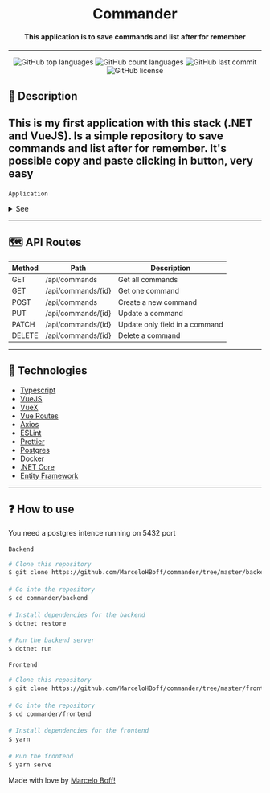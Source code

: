 <h1 align="center">Commander</h1>

<h4 align="center">
    This application is to save commands and list after for remember
</h4>

---

<p align="center">
  <img alt="GitHub top languages" src="https://img.shields.io/github/languages/top/MarceloHBoff/commander.svg">

  <img alt="GitHub count languages" src="https://img.shields.io/github/languages/count/MarceloHBoff/commander.svg">

  <img alt="GitHub last commit" src="https://img.shields.io/github/last-commit/MarceloHBoff/commander.svg">

  <img alt="GitHub license" src="https://img.shields.io/github/license/MarceloHBoff/commander.svg">
</p>

<h2>📔 Description</h2>

## This is my first application with this stack (.NET and VueJS). Is a simple repository to save commands and list after for remember. It's possible copy and paste clicking in button, very easy

`Application`

<details>
  <summary>See</summary>

![Frontend](.github/assets/frontend.gif)

</details>

---

<h2>🗺 API Routes</h2>

| Method | Path               | Description                    |
| ------ | ------------------ | ------------------------------ |
| GET    | /api/commands      | Get all commands               |
| GET    | /api/commands/{id} | Get one command                |
| POST   | /api/commands      | Create a new command           |
| PUT    | /api/commands/{id} | Update a command               |
| PATCH  | /api/commands/{id} | Update only field in a command |
| DELETE | /api/commands/{id} | Delete a command               |

---

<h2>🚀 Technologies</h2>

- [Typescript](https://www.typescriptlang.org/)
- [VueJS](https://vuejs.org/)
- [VueX](https://vuex.vuejs.org/)
- [Vue Routes](https://router.vuejs.org/)
- [Axios](https://github.com/axios/axios)
- [ESLint](https://eslint.org/)
- [Prettier](https://prettier.io/)
- [Postgres](https://www.postgresql.org/)
- [Docker](https://www.docker.com/)
- [.NET Core](https://dotnet.microsoft.com/)
- [Entity Framework](https://docs.microsoft.com/pt-br/ef/)

---

<h2>❓ How to use</h2>

You need a postgres intence running on 5432 port

`Backend`

```bash
# Clone this repository
$ git clone https://github.com/MarceloHBoff/commander/tree/master/backend

# Go into the repository
$ cd commander/backend

# Install dependencies for the backend
$ dotnet restore

# Run the backend server
$ dotnet run
```

`Frontend`

```bash
# Clone this repository
$ git clone https://github.com/MarceloHBoff/commander/tree/master/frontend

# Go into the repository
$ cd commander/frontend

# Install dependencies for the frontend
$ yarn

# Run the frontend
$ yarn serve
```

Made with love by [Marcelo Boff!](https://www.linkedin.com/in/marcelo-boff)
